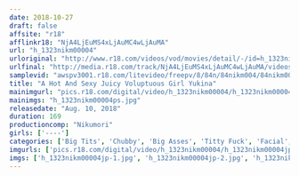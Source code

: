 ```yaml
---
date: 2018-10-27
draft: false
affsite: "r18"
afflinkr18: "NjA4LjEuMS4xLjAuMC4wLjAuMA"
url: "h_1323nikm00004"
urloriginal: "http://www.r18.com/videos/vod/movies/detail/-/id=h_1323nikm00004"
urlfinal: "http://media.r18.com/track/NjA4LjEuMS4xLjAuMC4wLjAuMA/videos/vod/movies/detail/-/id=h_1323nikm00004"
samplevid: "awspv3001.r18.com/litevideo/freepv/8/84n/84nikm004/84nikm004_dmb_w.mp4"
title: "A Hot And Sexy Juicy Voluptuous Girl Yukina"
mainimgurl: "pics.r18.com/digital/video/h_1323nikm00004/h_1323nikm00004ps.jpg"
mainimgs: "h_1323nikm00004ps.jpg"
releasedate: "Aug. 10, 2018"
duration: 169
productioncomp: "Nikumori"
girls: ['----']
categories: ['Big Tits', 'Chubby', 'Big Asses', 'Titty Fuck', 'Facial', 'Hi-Def']
imgurls: ['pics.r18.com/digital/video/h_1323nikm00004/h_1323nikm00004jp-1.jpg', 'pics.r18.com/digital/video/h_1323nikm00004/h_1323nikm00004jp-2.jpg', 'pics.r18.com/digital/video/h_1323nikm00004/h_1323nikm00004jp-3.jpg', 'pics.r18.com/digital/video/h_1323nikm00004/h_1323nikm00004jp-4.jpg', 'pics.r18.com/digital/video/h_1323nikm00004/h_1323nikm00004jp-5.jpg', 'pics.r18.com/digital/video/h_1323nikm00004/h_1323nikm00004jp-6.jpg', 'pics.r18.com/digital/video/h_1323nikm00004/h_1323nikm00004jp-7.jpg', 'pics.r18.com/digital/video/h_1323nikm00004/h_1323nikm00004jp-8.jpg', 'pics.r18.com/digital/video/h_1323nikm00004/h_1323nikm00004jp-9.jpg', 'pics.r18.com/digital/video/h_1323nikm00004/h_1323nikm00004jp-10.jpg', 'pics.r18.com/digital/video/h_1323nikm00004/h_1323nikm00004jp-11.jpg', 'pics.r18.com/digital/video/h_1323nikm00004/h_1323nikm00004jp-12.jpg', 'pics.r18.com/digital/video/h_1323nikm00004/h_1323nikm00004jp-13.jpg', 'pics.r18.com/digital/video/h_1323nikm00004/h_1323nikm00004jp-14.jpg', 'pics.r18.com/digital/video/h_1323nikm00004/h_1323nikm00004jp-15.jpg', 'pics.r18.com/digital/video/h_1323nikm00004/h_1323nikm00004jp-16.jpg', 'pics.r18.com/digital/video/h_1323nikm00004/h_1323nikm00004jp-17.jpg', 'pics.r18.com/digital/video/h_1323nikm00004/h_1323nikm00004jp-18.jpg', 'pics.r18.com/digital/video/h_1323nikm00004/h_1323nikm00004jp-19.jpg', 'pics.r18.com/digital/video/h_1323nikm00004/h_1323nikm00004jp-20.jpg']
imgs: ['h_1323nikm00004jp-1.jpg', 'h_1323nikm00004jp-2.jpg', 'h_1323nikm00004jp-3.jpg', 'h_1323nikm00004jp-4.jpg', 'h_1323nikm00004jp-5.jpg', 'h_1323nikm00004jp-6.jpg', 'h_1323nikm00004jp-7.jpg', 'h_1323nikm00004jp-8.jpg', 'h_1323nikm00004jp-9.jpg', 'h_1323nikm00004jp-10.jpg', 'h_1323nikm00004jp-11.jpg', 'h_1323nikm00004jp-12.jpg', 'h_1323nikm00004jp-13.jpg', 'h_1323nikm00004jp-14.jpg', 'h_1323nikm00004jp-15.jpg', 'h_1323nikm00004jp-16.jpg', 'h_1323nikm00004jp-17.jpg', 'h_1323nikm00004jp-18.jpg', 'h_1323nikm00004jp-19.jpg', 'h_1323nikm00004jp-20.jpg']
---
```

